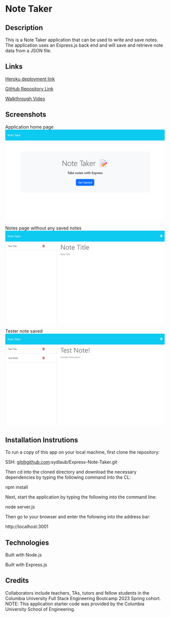 # Note Taker

## Description
This is a Note Taker application that can be used to write and save notes. The application uses an Express.js back end and will save and retrieve note data from a JSON file. 

## Links
[Heroku deployment link](https://laub-expressnotes-e5ef651a4f77.herokuapp.com/)

[GitHub Repository Link](https://github.com/sydlaub/Express-Note-Taker)

[Walkthrough Video]()

## Screenshots
Application home page
![Landing Page](./images/Note-Taker-Landing-Page.png)

Notes page without any saved notes
![Empty note page](./images/Notes-Page-1.png)

Tester note saved
![Test Note](./images/Test-Note.png)

## Installation Instrutions
To run a copy of this app on your local machine, first clone the repository:

SSH: 
git@github.com:sydlaub/Express-Note-Taker.git

Then cd into the cloned directory and download the necessary dependencies by typing the following command into the CL:

npm install

Next, start the application by typing the following into the command line:

node server.js

Then go to your browser and enter the following into the address bar:

http://localhost:3001


## Technologies
Built with Node.js

Built with Express.js

## Credits
Collaborators include teachers, TAs, tutors and fellow students in the Columbia University Full Stack Engineering Bootcamp 2023 Spring cohort.
NOTE: This application starter code was provided by the Columbia University School of Engineering. 
